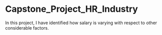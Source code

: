 # Capstone_Project_HR_Industry
In this project, I have identified how salary is varying with respect to other considerable factors.
